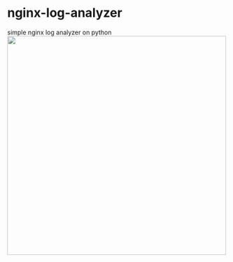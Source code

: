 # nginx-log-analyzer
simple nginx log analyzer on python
<img width="500"  src="https://github.com/user-attachments/assets/43281ded-7cbe-4e1c-be6c-66514c1b6824">
